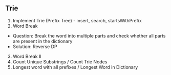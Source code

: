 ## Trie
1. Implement Trie (Prefix Tree) - insert, search, startsWithPrefix 
2. Word Break 
- Question: Break the word into multiple parts and check whether all parts are present in the dictionary
- Solution: Reverse DP
3. Word Break II 
4. Count Unique Substrings / Count Trie Nodes 
5. Longest word with all prefixes / Longest Word in Dictionary 

